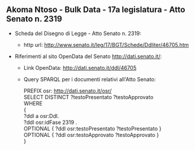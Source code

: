 ## Akoma Ntoso - Bulk Data - 17a legislatura - Atto Senato n. 2319 ##

* Scheda del Disegno di Legge - Atto Senato n. 2319:
	* http url: http://www.senato.it/leg/17/BGT/Schede/Ddliter/46705.htm

* Riferimenti al sito OpenData del Senato http://dati.senato.it/:
	* Link OpenData: http://dati.senato.it/ddl/46705
	* Query SPARQL per i documenti relativi all'Atto Senato:

        PREFIX osr: <http://dati.senato.it/osr/>  
		SELECT DISTINCT ?testoPresentato ?testoApprovato  
		WHERE  
		{  
		    ?ddl a osr:Ddl.  
		    ?ddl osr:idFase 2319 .  
		    OPTIONAL { ?ddl osr:testoPresentato ?testoPresentato }  
		    OPTIONAL { ?ddl osr:testoApprovato ?testoApprovato }  
		}
		